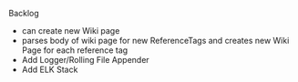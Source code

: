 Backlog
* can create new Wiki page
* parses body of wiki page for new ReferenceTags and creates new Wiki Page for each reference tag
* Add Logger/Rolling File Appender
* Add ELK Stack
